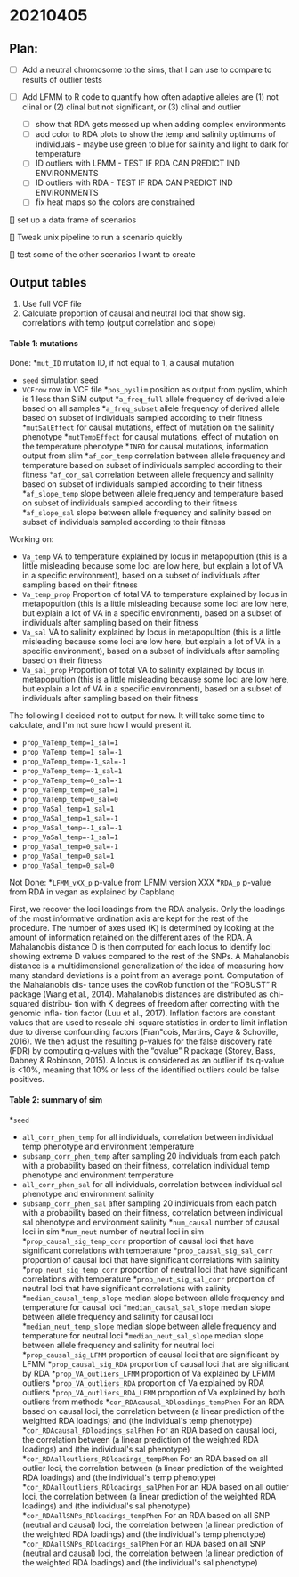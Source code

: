 # 20210405


## Plan:

- [ ] Add a neutral chromosome to the sims, that I can use to compare to results of outlier tests

- [ ] Add LFMM to R code to quantify how often adaptive alleles are (1) not clinal or (2) clinal but not significant, or (3) clinal and outlier

	- [ ] show that RDA gets messed up when adding complex environments
    - [ ] add color to RDA plots to show the temp and salinity optimums of individuals - maybe use green to blue for salinity and light to dark for temperature
    - [ ]  ID outliers with LFMM - TEST IF RDA CAN PREDICT IND ENVIRONMENTS
    - [ ]  ID outliers with RDA - TEST IF RDA CAN PREDICT IND ENVIRONMENTS
    - [ ] fix heat maps so the colors are constrained

[] set up a data frame of scenarios

[] Tweak unix pipeline to run a scenario quickly

[] test some of the other scenarios I want to create

## Output tables

1. Use full VCF file
2. Calculate proportion of causal and neutral loci that show sig. correlations with temp (output correlation and slope)
  
#### Table 1: mutations

Done: 
  *`mut_ID` mutation ID, if not equal to 1, a causal mutation
  * `seed` simulation seed
  * `VCFrow` row in VCF file
  *`pos_pyslim` position as output from pyslim, which is 1 less than SliM output
  *`a_freq_full` allele frequency of derived allele based on all samples
  *`a_freq_subset` allele frequency of derived allele based on subset of individuals sampled according to their fitness
  *`mutSalEffect` for causal mutations, effect of mutation on the salinity phenotype
  *`mutTempEffect`  for causal mutations, effect of mutation on the temperature phenotype
  *`INFO`  for causal mutations, information output from slim
  *`af_cor_temp` correlation between allele frequency and temperature based on subset of individuals sampled according to their fitness
  *`af_cor_sal` correlation between allele frequency and salinity based on subset of individuals sampled according to their fitness
  *`af_slope_temp` slope between allele frequency and temperature based on subset of individuals sampled according to their fitness
  *`af_slope_sal` slope between allele frequency and salinity based on subset of individuals sampled according to their fitness
  
  Working on:
  * `Va_temp` VA to temperature explained by locus in metapopultion (this is a little misleading because some loci are low here, but explain a lot of VA in a specific environment), based on a subset of individuals after sampling based on their fitness
  * `Va_temp_prop` Proportion of total VA to temperature explained by locus in metapopultion (this is a little misleading because some loci are low here, but explain a lot of VA in a specific environment), based on a subset of individuals after sampling based on their fitness
  * `Va_sal` VA to salinity explained by locus in metapopultion (this is a little misleading because some loci are low here, but explain a lot of VA in a specific environment), based on a subset of individuals after sampling based on their fitness
  * `Va_sal_prop` Proportion of total VA to salinity explained by locus in metapopultion (this is a little misleading because some loci are low here, but explain a lot of VA in a specific environment), based on a subset of individuals after sampling based on their fitness
  
  The following I decided not to output for now. It will take some time to calculate, and I'm not sure how I would present it.
  * `prop_VaTemp_temp=1_sal=1` 
  * `prop_VaTemp_temp=1_sal=-1`
  * `prop_VaTemp_temp=-1_sal=-1`
  * `prop_VaTemp_temp=-1_sal=1`
  * `prop_VaTemp_temp=0_sal=-1`
  * `prop_VaTemp_temp=0_sal=1`
  * `prop_VaTemp_temp=0_sal=0`
  * `prop_VaSal_temp=1_sal=1` 
  * `prop_VaSal_temp=1_sal=-1`
  * `prop_VaSal_temp=-1_sal=-1`
  * `prop_VaSal_temp=-1_sal=1`
  * `prop_VaSal_temp=0_sal=-1`
  * `prop_VaSal_temp=0_sal=1`
  * `prop_VaSal_temp=0_sal=0`
  
  Not Done: 
  *`LFMM_vXX_p` p-value from LFMM version XXX
  *`RDA_p` p-value from RDA in vegan as explained by Capblanq

First, we recover the loci loadings from the RDA analysis. Only the loadings of the most informative ordination axis are kept for the rest of the procedure. The number of axes used (K) is determined by looking at the amount of information retained on the different axes of the RDA. A Mahalanobis distance D is then computed for each locus to identify loci showing extreme D values compared to the rest of the SNPs. A Mahalanobis distance is a multidimensional generalization of the idea of measuring how many standard deviations is a point from an average point. Computation of the Mahalanobis dis- tance uses the covRob function of the “ROBUST” R package (Wang et al., 2014). Mahalanobis distances are distributed as chi-squared distribu- tion with K degrees of freedom after correcting with the genomic infla- tion factor (Luu et al., 2017). Inflation factors are constant values that are used to rescale chi-square statistics in order to limit inflation due to diverse confounding factors (Fran"cois, Martins, Caye & Schoville, 2016). We then adjust the resulting p-values for the false discovery rate (FDR) by computing q-values with the “qvalue” R package (Storey, Bass, Dabney & Robinson, 2015). A locus is considered as an outlier if its q-value is <10%, meaning that 10% or less of the identified outliers could be false positives.
  
  #### Table 2: summary of sim
  *`seed` 
  * `all_corr_phen_temp` for all individuals, correlation between individual temp phenotype and environment temperature
  * `subsamp_corr_phen_temp` after sampling 20 individuals from each patch with a probability based on their fitness, correlation individual temp phenotype and environment temperature
  * `all_corr_phen_sal` for all individuals, correlation between individual sal phenotype and environment salinity
  * `subsamp_corr_phen_sal` after sampling 20 individuals from each patch with a probability based on their fitness, correlation between individual sal phenotype and environment salinity
  *`num_causal` number of causal loci in sim
  *`num_neut` number of neutral loci in sim
  *`prop_causal_sig_temp_corr` proportion of causal loci that have significant correlations with temperature
  *`prop_causal_sig_sal_corr` proportion of causal loci that have significant correlations with salinity
  *`prop_neut_sig_temp_corr` proportion of neutral loci that have significant correlations with temperature
  *`prop_neut_sig_sal_corr` proportion of neutral loci that have significant correlations with salinity
  *`median_causal_temp_slope` median slope between allele frequency and temperature for causal loci
  *`median_causal_sal_slope` median slope between allele frequency and salinity for causal loci
  *`median_neut_temp_slope` median slope between allele frequency and temperature for neutral loci
  *`median_neut_sal_slope` median slope between allele frequency and salinity for neutral loci
  *`prop_causal_sig_LFMM` proportion of causal loci that are significant by LFMM
  *`prop_causal_sig_RDA` proportion of causal loci that are significant by RDA
  *`prop_VA_outliers_LFMM`  proportion of Va explained by LFMM outliers
  *`prop_VA_outliers_RDA` proportion of Va explained by RDA outliers
  *`prop_VA_outliers_RDA_LFMM` proportion of Va explained by both outliers from methods
  *`cor_RDAcausal_RDloadings_tempPhen` For an RDA based on causal loci, the correlation between (a linear prediction of the weighted RDA loadings) and (the individual's temp phenotype)
  *`cor_RDAcausal_RDloadings_salPhen` For an RDA based on causal loci, the correlation between (a linear prediction of the weighted RDA loadings) and (the individual's sal phenotype)
  *`cor_RDAalloutliers_RDloadings_tempPhen` For an RDA based on all outlier loci, the correlation between (a linear prediction of the weighted RDA loadings) and (the individual's temp phenotype)
  *`cor_RDAalloutliers_RDloadings_salPhen` For an RDA based on all outlier loci, the correlation between (a linear prediction of the weighted RDA loadings) and (the individual's sal phenotype)
  *`cor_RDAallSNPs_RDloadings_tempPhen` For an RDA based on all SNP (neutral and causal) loci, the correlation between (a linear prediction of the weighted RDA loadings) and (the individual's temp phenotype)
  *`cor_RDAallSNPs_RDloadings_salPhen` For an RDA based on all SNP (neutral and causal) loci, the correlation between (a linear prediction of the weighted RDA loadings) and (the individual's sal phenotype)


